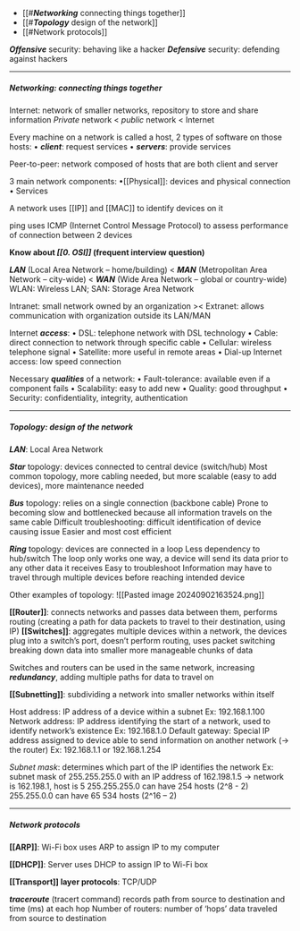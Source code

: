 - [[#***Networking*** connecting things together]]
- [[#***Topology*** design of the network]]
- [[#Network protocols]]

***Offensive*** security: behaving like a hacker
***Defensive*** security: defending against hackers
___
##### ***Networking***: connecting things together

Internet: network of smaller networks, repository to store and share information
*Private* network < *public* network < Internet

Every machine on a network is called a host, 2 types of software on those hosts:
    • ***client***: request services
    • ***servers***: provide services

Peer-to-peer: network composed of hosts that are both client and server

3 main network components:
    •[[Physical]]: devices and physical connection
    • Services

A network uses [[IP]] and [[MAC]] to identify devices on it

ping uses ICMP (Internet Control Message Protocol) to assess performance of connection between 2 devices

**Know about *[[0. OSI]]* (frequent interview question)**

***LAN*** (Local Area Network – home/building) < ***MAN*** (Metropolitan Area Network – city-wide) < ***WAN*** (Wide Area Network – global or country-wide)
WLAN: Wireless LAN; SAN: Storage Area Network

Intranet: small network owned by an organization >< Extranet: allows communication with organization outside its LAN/MAN

Internet ***access***:
    • DSL: telephone network with DSL technology
    • Cable: direct connection to network through specific cable
    • Cellular: wireless telephone signal
    • Satellite: more useful in remote areas
    • Dial-up Internet access: low speed connection

Necessary ***qualities*** of a network:
    • Fault-tolerance: available even if a component fails
    • Scalability: easy to add new
    • Quality: good throughput
    • Security: confidentiality, integrity, authentication
___
##### ***Topology***: design of the network

***LAN***: Local Area Network

***Star*** topology: devices connected to central device (switch/hub)
Most common topology, more cabling needed, but more scalable (easy to add devices), more maintenance needed

***Bus*** topology: relies on a single connection (backbone cable)
Prone to becoming slow and bottlenecked because all information travels on the same cable
Difficult troubleshooting: difficult identification of device causing issue
Easier and most cost efficient

***Ring*** topology: devices are connected in a loop
Less dependency to hub/switch
The loop only works one way, a device will send its data prior to any other data it receives
Easy to troubleshoot
Information may have to travel through multiple devices before reaching intended device

Other examples of topology:
![[Pasted image 20240902163524.png]]

**[[Router]]**: connects networks and passes data between them, performs routing (creating a path for data packets to travel to their destination, using IP)
**[[Switches]]**: aggregates multiple devices within a network, the devices plug into a switch’s port, doesn’t perform routing, uses packet switching breaking down data into smaller more manageable chunks of data

Switches and routers can be used in the same network, increasing ***redundancy***, adding multiple paths for data to travel on

**[[Subnetting]]**: subdividing a network into smaller networks within itself

Host address: IP address of a device within a subnet
Ex: 192.168.1.100
Network address: IP address identifying the start of a network, used to identify network’s existence
Ex: 192.168.1.0
Default gateway: Special IP address assigned to device able to send information on another network (→ the router)
Ex: 192.168.1.1 or 192.168.1.254

*Subnet mask*: determines which part of the IP identifies the network
Ex: subnet mask of 255.255.255.0 with an IP address of 162.198.1.5 → network is 162.198.1, host is 5
255.255.255.0 can have 254 hosts (2^8 - 2)
255.255.0.0 can have 65 534 hosts (2^16 – 2)
___
##### Network protocols

**[[ARP]]**:
Wi-Fi box uses ARP to assign IP to my computer

**[[DHCP]]**:
Server uses DHCP to assign IP to Wi-Fi box

**[[Transport]] layer protocols**: TCP/UDP

***traceroute*** (tracert command) records path from source to destination and time (ms) at each hop
Number of routers: number of ‘hops’ data traveled from source to destination

